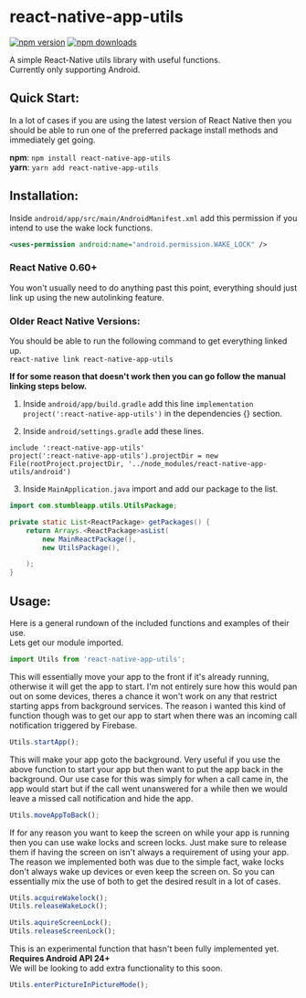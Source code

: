 # react-native-app-utils

[![npm version](https://badge.fury.io/js/react-native-app-utils.svg)](https://badge.fury.io/js/react-native-app-utils)
[![npm downloads](https://img.shields.io/npm/dm/react-native-app-utils.svg?maxAge=2592000)](https://img.shields.io/npm/dm/react-native-app-utils.svg?maxAge=2592000)

A simple React-Native utils library with useful functions.  
Currently only supporting Android.

## Quick Start:
In a lot of cases if you are using the latest version of React Native then you should be able to run one of the preferred package install methods and immediately get going.

**npm**: `npm install react-native-app-utils`  
**yarn**: `yarn add react-native-app-utils`  

## Installation:

Inside `android/app/src/main/AndroidManifest.xml` add this permission if you intend to use the wake lock functions.
```xml
<uses-permission android:name="android.permission.WAKE_LOCK" />
```
### React Native 0.60+
You won't usually need to do anything past this point, everything should just link up using the new autolinking feature.

### Older React Native Versions:
You should be able to run the following command to get everything linked up.  
`react-native link react-native-app-utils`  

**If for some reason that doesn't work then you can go follow the manual linking steps below.**

1) Inside `android/app/build.gradle` add this line `implementation project(':react-native-app-utils')` in the dependencies {} section.

2) Inside `android/settings.gradle` add these lines.
```
include ':react-native-app-utils'
project(':react-native-app-utils').projectDir = new File(rootProject.projectDir, '../node_modules/react-native-app-utils/android')
```
3) Inside `MainApplication.java` import and add our package to the list.
```java
import com.stumbleapp.utils.UtilsPackage;

private static List<ReactPackage> getPackages() {
    return Arrays.<ReactPackage>asList(
        new MainReactPackage(),
        new UtilsPackage(),

    );
}
```   

## Usage:
Here is a general rundown of the included functions and examples of their use.   
Lets get our module imported.
```javascript
import Utils from 'react-native-app-utils';
```   

This will essentially move your app to the front if it's already running, otherwise it will get the app to start.
I'm not entirely sure how this would pan out on some devices, theres a chance it won't work on any that restrict starting apps from background services.
The reason i wanted this kind of function though was to get our app to start when there was an incoming call notification triggered by Firebase.
```javascript
Utils.startApp();
```   

This will make your app goto the background. Very useful if you use the above function to start your app but then want to put the app back in the background. Our use case for this was simply for when a call came in, the app would start but if the call went unanswered for a while then we would leave a missed call notification and hide the app.
```javascript
Utils.moveAppToBack();
```   

If for any reason you want to keep the screen on while your app is running then you can use wake locks and screen locks.
Just make sure to release them if having the screen on isn't always a requirement of using your app.
The reason we implemented both was due to the simple fact, wake locks don't always wake up devices or even keep the screen on.
So you can essentially mix the use of both to get the desired result in a lot of cases.
```javascript
Utils.acquireWakelock();
Utils.releaseWakeLock();

Utils.aquireScreenLock();
Utils.releaseScreenLock();
```   

This is an experimental function that hasn't been fully implemented yet.   
**Requires Android API 24+**   
We will be looking to add extra functionality to this soon.
```javascript
Utils.enterPictureInPictureMode();
```